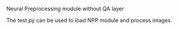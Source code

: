 Neural Preprocessing module without QA layer

The test.py can be used to load NPP module and process images.

